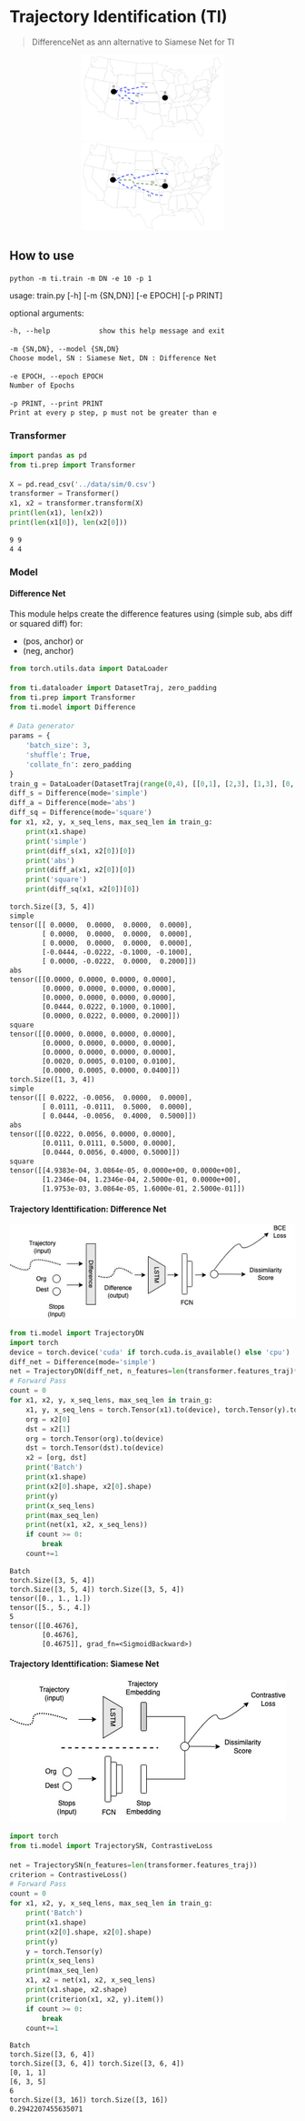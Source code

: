 # Trajectory Identification (TI)
> DifferenceNet as ann alternative to Siamese Net for TI


<p align="middle">
  <img src="https://github.com/FKTechLab/DifferenceNet/blob/main/ti/images/traj_half.png" width="50%" />
  <img src="https://github.com/FKTechLab/DifferenceNet/blob/main/ti/images/traj_full.png" width="50%" />
</p>

## How to use
`python -m ti.train -m DN -e 10 -p 1`

usage: train.py [-h] [-m {SN,DN}] [-e EPOCH] [-p PRINT]

optional arguments:

    -h, --help            show this help message and exit

    -m {SN,DN}, --model {SN,DN}
    Choose model, SN : Siamese Net, DN : Difference Net

    -e EPOCH, --epoch EPOCH
    Number of Epochs

    -p PRINT, --print PRINT
    Print at every p step, p must not be greater than e

### Transformer

```python
import pandas as pd
from ti.prep import Transformer

X = pd.read_csv('../data/sim/0.csv')
transformer = Transformer()
x1, x2 = transformer.transform(X)
print(len(x1), len(x2))
print(len(x1[0]), len(x2[0]))
```

    9 9
    4 4


### Model

#### Difference Net
This module helps create the difference features using (simple sub, abs diff or squared diff) for:
- (pos, anchor) or
- (neg, anchor)

```python
from torch.utils.data import DataLoader

from ti.dataloader import DatasetTraj, zero_padding
from ti.prep import Transformer
from ti.model import Difference

# Data generator
params = {
    'batch_size': 3,
    'shuffle': True,
    'collate_fn': zero_padding
}
train_g = DataLoader(DatasetTraj(range(0,4), [[0,1], [2,3], [1,3], [0, 1], [2,4], [6,0], [5,1], [9,3], [11,7], [8, 1], [10,4], [4,10]]), **params)
diff_s = Difference(mode='simple')
diff_a = Difference(mode='abs')
diff_sq = Difference(mode='square')
for x1, x2, y, x_seq_lens, max_seq_len in train_g:
    print(x1.shape)
    print('simple')
    print(diff_s(x1, x2[0])[0])
    print('abs')
    print(diff_a(x1, x2[0])[0])
    print('square')
    print(diff_sq(x1, x2[0])[0])
```

    torch.Size([3, 5, 4])
    simple
    tensor([[ 0.0000,  0.0000,  0.0000,  0.0000],
            [ 0.0000,  0.0000,  0.0000,  0.0000],
            [ 0.0000,  0.0000,  0.0000,  0.0000],
            [-0.0444, -0.0222, -0.1000, -0.1000],
            [ 0.0000, -0.0222,  0.0000,  0.2000]])
    abs
    tensor([[0.0000, 0.0000, 0.0000, 0.0000],
            [0.0000, 0.0000, 0.0000, 0.0000],
            [0.0000, 0.0000, 0.0000, 0.0000],
            [0.0444, 0.0222, 0.1000, 0.1000],
            [0.0000, 0.0222, 0.0000, 0.2000]])
    square
    tensor([[0.0000, 0.0000, 0.0000, 0.0000],
            [0.0000, 0.0000, 0.0000, 0.0000],
            [0.0000, 0.0000, 0.0000, 0.0000],
            [0.0020, 0.0005, 0.0100, 0.0100],
            [0.0000, 0.0005, 0.0000, 0.0400]])
    torch.Size([1, 3, 4])
    simple
    tensor([[ 0.0222, -0.0056,  0.0000,  0.0000],
            [ 0.0111, -0.0111,  0.5000,  0.0000],
            [ 0.0444, -0.0056,  0.4000,  0.5000]])
    abs
    tensor([[0.0222, 0.0056, 0.0000, 0.0000],
            [0.0111, 0.0111, 0.5000, 0.0000],
            [0.0444, 0.0056, 0.4000, 0.5000]])
    square
    tensor([[4.9383e-04, 3.0864e-05, 0.0000e+00, 0.0000e+00],
            [1.2346e-04, 1.2346e-04, 2.5000e-01, 0.0000e+00],
            [1.9753e-03, 3.0864e-05, 1.6000e-01, 2.5000e-01]])


#### Trajectory Identtification: Difference Net

![alt text](https://github.com/FKTechLab/DifferenceNet/blob/main/ti/images/TrajectoryDN.jpeg)

```python
from ti.model import TrajectoryDN
import torch 
device = torch.device('cuda' if torch.cuda.is_available() else 'cpu')
diff_net = Difference(mode='simple')
net = TrajectoryDN(diff_net, n_features=len(transformer.features_traj)*2) # 2x for org and dest 
# Forward Pass
count = 0
for x1, x2, y, x_seq_lens, max_seq_len in train_g:
    x1, y, x_seq_lens = torch.Tensor(x1).to(device), torch.Tensor(y).to(device), torch.Tensor(x_seq_lens).to(device)
    org = x2[0]
    dst = x2[1]
    org = torch.Tensor(org).to(device)
    dst = torch.Tensor(dst).to(device)
    x2 = [org, dst]
    print('Batch')
    print(x1.shape)
    print(x2[0].shape, x2[0].shape)
    print(y)
    print(x_seq_lens)
    print(max_seq_len)
    print(net(x1, x2, x_seq_lens))
    if count >= 0:
        break
    count+=1
```

    Batch
    torch.Size([3, 5, 4])
    torch.Size([3, 5, 4]) torch.Size([3, 5, 4])
    tensor([0., 1., 1.])
    tensor([5., 5., 4.])
    5
    tensor([[0.4676],
            [0.4676],
            [0.4675]], grad_fn=<SigmoidBackward>)


#### Trajectory Identtification: Siamese Net

![alt text](https://github.com/FKTechLab/DifferenceNet/blob/main/ti/images/TrajectorySN.jpeg)

```python
import torch
from ti.model import TrajectorySN, ContrastiveLoss

net = TrajectorySN(n_features=len(transformer.features_traj)) 
criterion = ContrastiveLoss()
# Forward Pass
count = 0
for x1, x2, y, x_seq_lens, max_seq_len in train_g:
    print('Batch')
    print(x1.shape)
    print(x2[0].shape, x2[0].shape)
    print(y)
    y = torch.Tensor(y)
    print(x_seq_lens)
    print(max_seq_len)
    x1, x2 = net(x1, x2, x_seq_lens)
    print(x1.shape, x2.shape)
    print(criterion(x1, x2, y).item())
    if count >= 0:
        break
    count+=1
```

    Batch
    torch.Size([3, 6, 4])
    torch.Size([3, 6, 4]) torch.Size([3, 6, 4])
    [0, 1, 1]
    [6, 3, 5]
    6
    torch.Size([3, 16]) torch.Size([3, 16])
    0.2942207455635071

